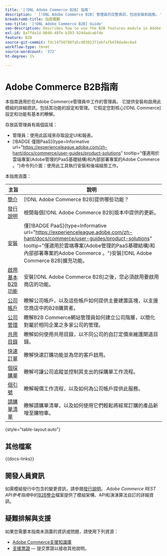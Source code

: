 ```yaml
---
title: '[!DNL Adobe Commerce B2B] 指南'
description: ' [!DNL Adobe Commerce B2B] 管理員的完整資訊，包括安裝和組態。'
breadcrumb-title: 指南概觀
seo-title: '[!DNL Adobe Commerce B2B] Guide'
seo-description: Describes how to use the B2B features module in Adobe Commerce.
exl-id: 8a7fda1d-0040-48fe-b393-9244adca6fde
feature: B2B
source-git-commit: fdc14758788fa5cd0391371ebfafb478dadec8a4
workflow-type: tm+mt
source-wordcount: '372'
ht-degree: 1%

---
```


# Adobe Commerce B2B指南

本指南適用於在Adobe Commerce管理員中工作的管理員。 它提供安裝和啟用此模組的詳細資訊，包括其功能的設定和管理。 它假定您對核心[!DNL Commerce]設定和功能有基本的瞭解。

存放區管理員有兩個區域：

- 管理員：使用此區域來存取設定UI和報表。
- [!BADGE 僅限PaaS]{type=Informative url="https://experienceleague.adobe.com/zh-hant/docs/commerce/user-guides/product-solutions" tooltip="僅適用於雲端專案(Adobe管理的PaaS基礎結構)和內部部署專案的Adobe Commerce 。"}命令列介面：使用此工具執行安裝和後端組態工作。

本指南涵蓋：

| 主旨 | 說明 |
| ------- | ----------- |
| [簡介](introduction.md) | [!DNL Adobe Commerce B2B]提供哪些功能？ |
| [發行說明](release-notes.md) | 檢閱每個[!DNL Adobe Commerce B2B]版本中提供的更新。 |
| [安裝](install.md) | 僅[!BADGE PaaS]{type=Informative url="https://experienceleague.adobe.com/zh-hant/docs/commerce/user-guides/product-solutions" tooltip="僅適用於雲端專案(Adobe管理的PaaS基礎結構)和內部部署專案的Adobe Commerce 。"}安裝[!DNL Adobe Commerce B2B]擴充功能。 |
| [啟用基本B2B功能](enable-basic-features.md) | 安裝[!DNL Adobe Commerce B2B]之後，您必須啟用要啟用商店的功能。 |
| [公司帳戶](account-companies.md) | 瞭解公司帳戶，以及這些帳戶如何提供主要建置區塊，以支援您商店中的B2B購買者。 |
| [公司管理](manage-companies.md) | 瞭解B2B Commerce網站管理員如何建立公司階層，以簡化對屬於相同企業之多家公司的管理。 |
| [共用目錄](catalog-shared.md) | 瞭解如何使用共用目錄，以不同公司的自訂定價來維護閘道目錄。 |
| [快速訂單](quick-order.md) | 瞭解快速訂購功能並為您的客戶啟用。 |
| [個採購單](purchase-order-flow.md) | 瞭解可讓公司追蹤並控制其支出的採購單工作流程。 |
| [個引號](quotes.md) | 瞭解報價工作流程，以及如何為公司帳戶提供此服務。 |
| [請購單清單](requisition-lists.md) | 瞭解請購單清單，以及如何使用它們輕鬆將經常訂購的產品新增至購物車。 |

{style="table-layout:auto"}

## 其他檔案

{{docs-links}}

## 開發人員資訊

如需模組發行中包含的變更資訊，請參閱[發行說明](release-notes.md)。 _Adobe Commerce REST API參考指南_&#x200B;中的[B2B整合](https://developer.adobe.com/commerce/webapi/rest/b2b/)檔案提供了模組架構、API和演演算法自訂的詳細資訊。

## 疑難排解與支援

如果您需要本指南未涵蓋的資訊或問題，請使用下列資源：

- [Adobe Commerce支援知識庫](https://experienceleague.adobe.com/docs/commerce-knowledge-base/kb/overview.html?lang=zh-Hant)
- [支援票證](https://experienceleague.adobe.com/docs/commerce-knowledge-base/kb/help-center-guide/magento-help-center-user-guide.html?lang=zh-Hant#submit-ticket) — 提交票證以接收其他說明。
